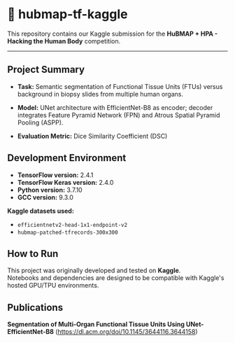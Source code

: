 # 🧬 hubmap-tf-kaggle

This repository contains our Kaggle submission for the **HuBMAP + HPA - Hacking the Human Body** competition.

---



## Project Summary

-  **Task:** Semantic segmentation of Functional Tissue Units (FTUs) versus background in biopsy slides from multiple human organs.

-  **Model:** UNet architecture with EfficientNet-B8 as encoder; decoder integrates Feature Pyramid Network (FPN) and Atrous Spatial Pyramid Pooling (ASPP).

-  **Evaluation Metric:** Dice Similarity Coefficient (DSC)



## Development Environment

-  **TensorFlow version:** 2.4.1  
-  **TensorFlow Keras version:** 2.4.0  
-  **Python version:** 3.7.10  
-  **GCC version:** 9.3.0  

 **Kaggle datasets used:**  
- `efficientnetv2-head-1x1-endpoint-v2`  
- `hubmap-patched-tfrecords-300x300`



## How to Run

This project was originally developed and tested on **Kaggle**.  
Notebooks and dependencies are designed to be compatible with Kaggle's hosted GPU/TPU environments.



## Publications

 **Segmentation of Multi-Organ Functional Tissue Units Using UNet-EfficientNet-B8**  (https://dl.acm.org/doi/10.1145/3644116.3644158)

